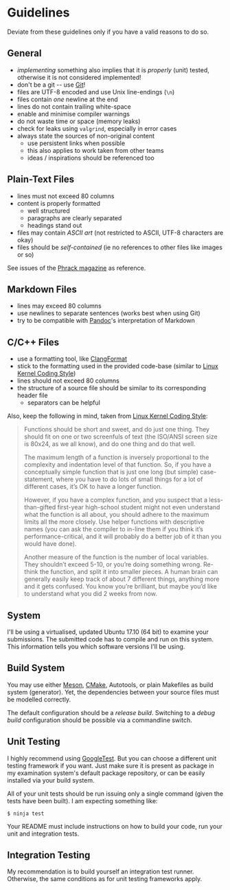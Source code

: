 # Guidelines

Deviate from these guidelines only if you have a valid reasons to do so.

## General

- *implementing* something also implies that it is *properly* (unit) tested, otherwise it is not considered implemented!
- don't be a git -- use [Git](https://git-scm.com/)!
- files are UTF-8 encoded and use Unix line-endings (`\n`)
- files contain *one* newline at the end
- lines do not contain trailing white-space
- enable and minimise compiler warnings
- do not waste time or space (memory leaks)
- check for leaks using `valgrind`, especially in error cases
- always state the sources of non-original content
    - use persistent links when possible
    - this also applies to work taken from other teams
    - ideas / inspirations should be referenced too

## Plain-Text Files

- lines must not exceed 80 columns
- content is properly formatted
    - well structured
    - paragraphs are clearly separated
    - headings stand out
- files may contain *ASCII art* (not restricted to ASCII, UTF-8 characters are okay)
- files should be *self-contained* (ie no references to other files like images or so)

See issues of the [Phrack magazine](http://www.phrack.org/) as reference.

## Markdown Files

- lines may exceed 80 columns
- use newlines to separate sentences (works best when using Git)
- try to be compatible with [Pandoc](https://pandoc.org/)'s interpretation of Markdown

## C/C++ Files

- use a formatting tool, like [ClangFormat](https://clang.llvm.org/docs/ClangFormat.html)
- stick to the formatting used in the provided code-base (similar to [Linux Kernel Coding Style])
- lines should not exceed 80 columns
- the structure of a source file should be similar to its corresponding header file
    - separators can be helpful

Also, keep the following in mind, taken from [Linux Kernel Coding Style]:

> Functions should be short and sweet, and do just one thing.
> They should fit on one or two screenfuls of text (the ISO/ANSI screen size is 80x24, as we all know), and do one thing and do that well.
>
> The maximum length of a function is inversely proportional to the complexity and indentation level of that function.
> So, if you have a conceptually simple function that is just one long (but simple) case-statement, where you have to do lots of small things for a lot of different cases, it’s OK to have a longer function.
>
> However, if you have a complex function, and you suspect that a less-than-gifted first-year high-school student might not even understand what the function is all about, you should adhere to the maximum limits all the more closely.
> Use helper functions with descriptive names (you can ask the compiler to in-line them if you think it’s performance-critical, and it will probably do a better job of it than you would have done).
>
> Another measure of the function is the number of local variables.
> They shouldn’t exceed 5-10, or you’re doing something wrong.
> Re-think the function, and split it into smaller pieces.
> A human brain can generally easily keep track of about 7 different things, anything more and it gets confused.
> You know you’re brilliant, but maybe you’d like to understand what you did 2 weeks from now.

## System

I'll be using a virtualised, updated Ubuntu 17.10 (64 bit) to examine your submissions.
The submitted code has to compile and run on this system.
This information tells you which software versions I'll be using.

## Build System

You may use either [Meson], [CMake], Autotools, or plain Makefiles as build system (generator).
Yet, the dependencies between your source files must be modelled correctly.

[Meson]: <http://mesonbuild.com/>
[CMake]: <https://cmake.org/>

The default configuration should be a *release build*.
Switching to a *debug build* configuration should be possible via a commandline switch.

## Unit Testing

I highly recommend using [GoogleTest](https://github.com/google/googletest).
But you can choose a different unit testing framework if you want.
Just make sure it is present as package in my examination system's default package repository, or can be easily installed via your build system.

All of your unit tests should be run issuing only a single command (given the tests have been built).
I am expecting something like:

    $ ninja test

Your README must include instructions on how to build your code, run your unit and integration tests.

## Integration Testing

My recommendation is to build yourself an integration test runner.
Otherwise, the same conditions as for unit testing frameworks apply.

[Linux Kernel Coding Style]: <https://www.kernel.org/doc/html/v4.10/process/coding-style.html>
